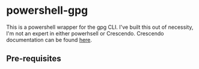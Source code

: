 # powershell-gpg

This is a powershell wrapper for the gpg CLI. I've built this out of necessity, I'm not an expert in either powerhsell or Crescendo. Crescendo documentation can be found [here](https://learn.microsoft.com/en-us/powershell/module/microsoft.powershell.crescendo/?view=ps-modules).

## Pre-requisites